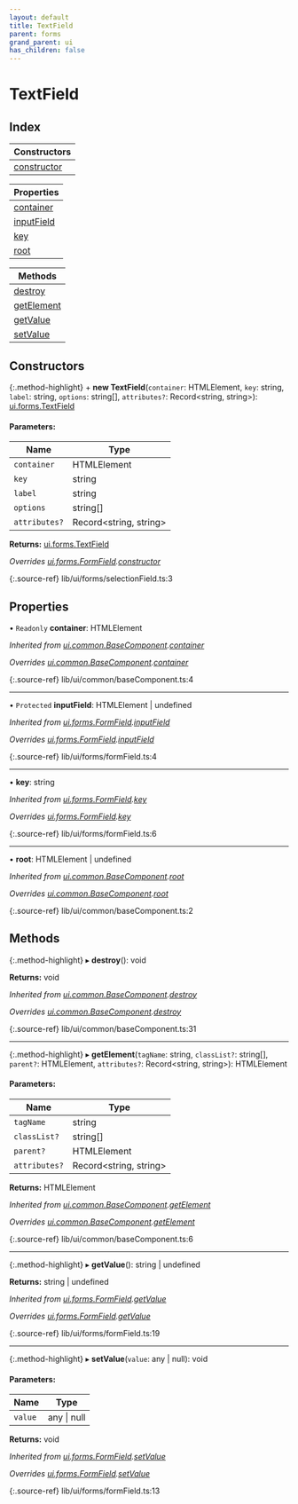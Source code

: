 ```yaml
---
layout: default
title: TextField
parent: forms
grand_parent: ui
has_children: false
---
```


# TextField

## Index

| Constructors |
|-----------|
| [constructor](#constructor) |

| Properties |
|-----------|
| [container](#container) |
| [inputField](#inputfield) |
| [key](#key) |
| [root](#root) |

| Methods |
|-----------|
| [destroy](#destroy) |
| [getElement](#getelement) |
| [getValue](#getvalue) |
| [setValue](#setvalue) |

## Constructors

{:.method-highlight}
\+ **new TextField**(`container`: HTMLElement, `key`: string, `label`: string, `options`: string[], `attributes?`: Record\<string, string>): [ui.forms.TextField](../ui_forms_textfield)

#### Parameters:

Name | Type |
------ | ------ |
`container` | HTMLElement |
`key` | string |
`label` | string |
`options` | string[] |
`attributes?` | Record\<string, string> |

**Returns:** [ui.forms.TextField](../ui_forms_textfield)

*Overrides [ui.forms.FormField](../ui_forms_formfield).[constructor](../ui_forms_formfield#constructor)*

{:.source-ref}
lib/ui/forms/selectionField.ts:3

## Properties

• `Readonly` **container**: HTMLElement

*Inherited from [ui.common.BaseComponent](../ui_common_basecomponent).[container](../ui_common_basecomponent#container)*

*Overrides [ui.common.BaseComponent](../ui_common_basecomponent).[container](../ui_common_basecomponent#container)*

{:.source-ref}
lib/ui/common/baseComponent.ts:4

___

• `Protected` **inputField**: HTMLElement \| undefined

*Inherited from [ui.forms.FormField](../ui_forms_formfield).[inputField](../ui_forms_formfield#inputfield)*

*Overrides [ui.forms.FormField](../ui_forms_formfield).[inputField](../ui_forms_formfield#inputfield)*

{:.source-ref}
lib/ui/forms/formField.ts:4

___

•  **key**: string

*Inherited from [ui.forms.FormField](../ui_forms_formfield).[key](../ui_forms_formfield#key)*

*Overrides [ui.forms.FormField](../ui_forms_formfield).[key](../ui_forms_formfield#key)*

{:.source-ref}
lib/ui/forms/formField.ts:6

___

•  **root**: HTMLElement \| undefined

*Inherited from [ui.common.BaseComponent](../ui_common_basecomponent).[root](../ui_common_basecomponent#root)*

*Overrides [ui.common.BaseComponent](../ui_common_basecomponent).[root](../ui_common_basecomponent#root)*

{:.source-ref}
lib/ui/common/baseComponent.ts:2

## Methods

{:.method-highlight}
▸ **destroy**(): void

**Returns:** void

*Inherited from [ui.common.BaseComponent](../ui_common_basecomponent).[destroy](../ui_common_basecomponent#destroy)*

*Overrides [ui.common.BaseComponent](../ui_common_basecomponent).[destroy](../ui_common_basecomponent#destroy)*

{:.source-ref}
lib/ui/common/baseComponent.ts:31

___

{:.method-highlight}
▸ **getElement**(`tagName`: string, `classList?`: string[], `parent?`: HTMLElement, `attributes?`: Record\<string, string>): HTMLElement

#### Parameters:

Name | Type |
------ | ------ |
`tagName` | string |
`classList?` | string[] |
`parent?` | HTMLElement |
`attributes?` | Record\<string, string> |

**Returns:** HTMLElement

*Inherited from [ui.common.BaseComponent](../ui_common_basecomponent).[getElement](../ui_common_basecomponent#getelement)*

*Overrides [ui.common.BaseComponent](../ui_common_basecomponent).[getElement](../ui_common_basecomponent#getelement)*

{:.source-ref}
lib/ui/common/baseComponent.ts:6

___

{:.method-highlight}
▸ **getValue**(): string \| undefined

**Returns:** string \| undefined

*Inherited from [ui.forms.FormField](../ui_forms_formfield).[getValue](../ui_forms_formfield#getvalue)*

*Overrides [ui.forms.FormField](../ui_forms_formfield).[getValue](../ui_forms_formfield#getvalue)*

{:.source-ref}
lib/ui/forms/formField.ts:19

___

{:.method-highlight}
▸ **setValue**(`value`: any \| null): void

#### Parameters:

Name | Type |
------ | ------ |
`value` | any \| null |

**Returns:** void

*Inherited from [ui.forms.FormField](../ui_forms_formfield).[setValue](../ui_forms_formfield#setvalue)*

*Overrides [ui.forms.FormField](../ui_forms_formfield).[setValue](../ui_forms_formfield#setvalue)*

{:.source-ref}
lib/ui/forms/formField.ts:13
